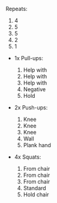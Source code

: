 
Repeats:
1. 4
2. 5
3. 5
4. 2
5. 1  


- 1x Pull-ups:
	1. Help with    
	2. Help with    
	3. Help with    
	4. Negative    
	5. Hold

- 2x Push-ups:
	1. Knee    
	2. Knee    
	3. Knee    
	4. Wall    
	5. Plank hand

- 4x Squats:
	1. From chair    
	2. From chair    
	3. From chair    
	4. Standard    
	5. Hold chair
